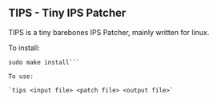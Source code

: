 ## TIPS - Tiny IPS Patcher

TIPS is a tiny barebones IPS Patcher, mainly written for linux.

To install:

```make
sudo make install```

To use:

`tips <input file> <patch file> <output file>`